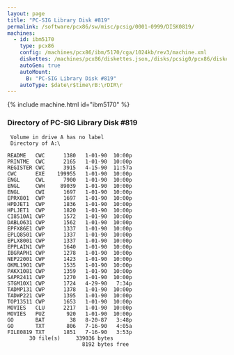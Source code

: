 ```yaml
---
layout: page
title: "PC-SIG Library Disk #819"
permalink: /software/pcx86/sw/misc/pcsig/0001-0999/DISK0819/
machines:
  - id: ibm5170
    type: pcx86
    config: /machines/pcx86/ibm/5170/cga/1024kb/rev3/machine.xml
    diskettes: /machines/pcx86/diskettes.json,/disks/pcsig0/pcx86/diskettes.json
    autoGen: true
    autoMount:
      B: "PC-SIG Library Disk #819"
    autoType: $date\r$time\rB:\rDIR\r
---
```


{% include machine.html id="ibm5170" %}

### Directory of PC-SIG Library Disk #819

     Volume in drive A has no label
     Directory of A:\

    README   CWC      1380   1-01-90  10:00p
    PRINTME  CWC      2165   1-01-90  10:00p
    REGISTER CWC      3915   4-15-90  11:57a
    CWC      EXE    199955   1-01-90  10:00p
    ENGL     CWL      7900   1-01-90  10:00p
    ENGL     CWH     89039   1-01-90  10:00p
    ENGL     CWI      1697   1-01-90  10:00p
    EPRX801  CWP      1697   1-01-90  10:00p
    HPDJET1  CWP      1836   1-01-90  10:00p
    HPLJET1  CWP      1820   1-01-90  10:00p
    CI8510A1 CWP      1572   1-01-90  10:00p
    DABLO631 CWP      1562   1-01-90  10:00p
    EPFX86E1 CWP      1337   1-01-90  10:00p
    EPLQ8501 CWP      1337   1-01-90  10:00p
    EPLX8001 CWP      1337   1-01-90  10:00p
    EPPLAIN1 CWP      1640   1-01-90  10:00p
    IBGRAPH1 CWP      1278   1-01-90  10:00p
    NEP22001 CWP      1423   1-01-90  10:00p
    OKML1901 CWP      1535   1-01-90  10:00p
    PAKX1081 CWP      1359   1-01-90  10:00p
    SAPR2411 CWP      1270   1-01-90  10:00p
    STGM10X1 CWP      1724   4-29-90   7:34p
    TADMP131 CWP      1378   1-01-90  10:00p
    TADWP221 CWP      1395   1-01-90  10:00p
    TOP13511 CWP      1653   1-01-90  10:00p
    MOVIES   CLU      2217   1-01-90  10:00p
    MOVIES   PUZ       920   1-01-90  10:00p
    GO       BAT        38   8-20-87   3:48p
    GO       TXT       806   7-16-90   4:05a
    FILE0819 TXT      1851   7-16-90   3:53p
           30 file(s)     339036 bytes
                            8192 bytes free

